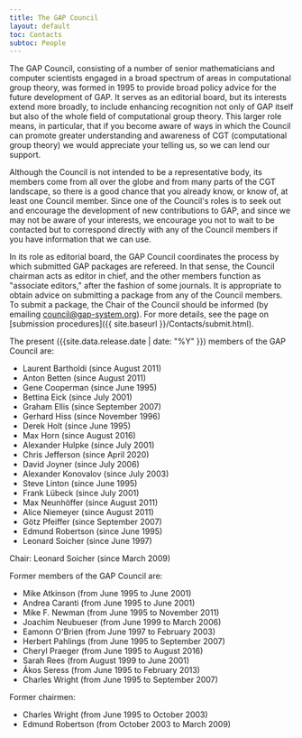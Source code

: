 ```yaml
---
title: The GAP Council
layout: default
toc: Contacts
subtoc: People
---
```


The GAP Council, consisting of a number of senior
mathematicians and computer scientists engaged in a broad spectrum of
areas in computational group theory, was formed in 1995 to provide broad
policy advice for the future development of GAP. It serves
as an editorial board, but its interests extend more broadly, to include
enhancing recognition not only of GAP itself but also of
the whole field of computational group theory. This larger role means,
in particular, that if you become aware of ways in which the Council can
promote greater understanding and awareness of CGT (computational group
theory) we would appreciate your telling us, so we can lend our support.

Although the Council is not intended to be a representative body, its
members come from all over the globe and from many parts of the CGT
landscape, so there is a good chance that you already know, or know of,
at least one Council member. Since one of the Council's roles is to seek
out and encourage the development of new contributions to
GAP, and since we may not be aware of your interests,
we encourage you not to wait to be contacted but to correspond directly
with any of the Council members if you have information that we can use.

In its role as editorial board, the GAP Council
coordinates the process by which submitted GAP packages
are refereed. In that sense, the Council chairman acts as editor in
chief, and the other members function as "associate editors," after the
fashion of some journals. It is appropriate to obtain advice on submitting
a package from any of the Council members. To submit a package, the Chair
of the Council should be informed (by emailing
<council@gap-system.org>). For more details, see
the page on [submission&nbsp;procedures]({{ site.baseurl }}/Contacts/submit.html).

The present ({{site.data.release.date | date: "%Y" }}) members of the GAP Council are:

- Laurent Bartholdi (since August 2011)
- Anton Betten (since August 2011)
- Gene Cooperman (since June 1995)
- Bettina Eick (since July 2001)
- Graham Ellis (since September 2007)
- Gerhard Hiss (since November 1996)
- Derek Holt (since June 1995)
- Max Horn (since August 2016)
- Alexander Hulpke (since July 2001)
- Chris Jefferson (since April 2020)
- David Joyner (since July 2006)
- Alexander Konovalov (since July 2003)
- Steve Linton (since June 1995)
- Frank Lübeck (since July 2001)
- Max Neunhöffer (since August 2011)
- Alice Niemeyer (since August 2011)
- Götz Pfeiffer (since September 2007)
- Edmund Robertson (since June 1995)
- Leonard Soicher (since June 1997)

Chair: Leonard Soicher (since March 2009)

Former members of the GAP Council are:

- Mike Atkinson (from June 1995 to June 2001)
- Andrea Caranti (from June 1995 to June 2001)
- Mike F. Newman (from June 1995 to November 2011)
- Joachim Neubueser (from June 1999 to March 2006)
- Eamonn O'Brien (from June 1997 to February 2003)
- Herbert Pahlings (from June 1995 to September 2007)
- Cheryl Praeger (from June 1995 to August 2016)
- Sarah Rees (from August 1999 to June 2001)
- Ákos Seress (from June 1995 to February 2013)
- Charles Wright (from June 1995 to September 2007)

Former chairmen:

- Charles Wright (from June 1995 to October 2003)
- Edmund Robertson (from October 2003 to March 2009)
